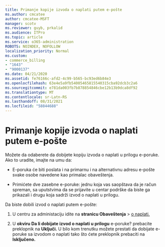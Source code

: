 ```yaml
---
title: Primanje kopije izvoda o naplati putem e-pošte
ms.author: cmcatee
author: cmcatee-MSFT
manager: scotv
ms.reviewer: guyb, prkalid
ms.audience: ITPro
ms.topic: article
ms.service: o365-administration
ROBOTS: NOINDEX, NOFOLLOW
localization_priority: Normal
ms.custom:
- commerce_billing
- "1643"
- "9000137"
ms.date: 04/21/2020
ms.assetid: fe76166c-afd2-4c99-b565-bc93ed6b84e3
ms.openlocfilehash: 63e4e5a9fb54005465815540315cba92dcb3c2a6
ms.sourcegitcommit: e781da003fb7b878854846cbe12b13b9dca8df92
ms.translationtype: MT
ms.contentlocale: sr-Latn-RS
ms.lasthandoff: 08/31/2021
ms.locfileid: "58844688"
---
```

# <a name="receive-copy-of-your-billing-statement-in-email"></a>Primanje kopije izvoda o naplati putem e-pošte

Možete da odaberete da dobijete kopiju izvoda o naplati u prilogu e-poruke. Ako to uradite, imajte na umu da:
  
- E-poruka će biti poslata i na primarnu i na alternativnu adresu e-pošte svake osobe navedene kao primalac obaveštenja.

- Primićete dve zasebne e-poruke: jednu koja vas saopštava da je račun spreman, sa uputstvima da se prijavite u centar podrške da biste ga prikazali i drugu koja sadrži izvod o naplati u prilogu.

Da biste dobili izvod o naplati putem e-pošte:
  
1. U centru za administaciju idite na **stranicu Obaveštenja** \> [o naplati.](https://go.microsoft.com/fwlink/p/?linkid=853212)

2. U **okviru Da li dobijate izvod o naplati u prilogu** e-poruke? prebacite preklopnik na **Uključi.** U bilo kom trenutku možete prestati da dobijate e-poruke sa izvodom o naplati tako što ćete preklopnik prebaciti na **Isključeno.**